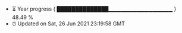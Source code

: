 - ⏳ Year progress { ██████████████▁▁▁▁▁▁▁▁▁▁▁▁▁▁▁▁ } 48.49 %
- ⏰ Updated on Sat, 26 Jun 2021 23:19:58 GMT

